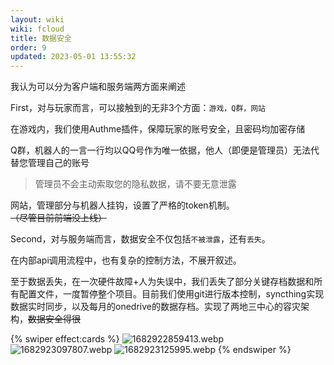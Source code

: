 ```yaml
---
layout: wiki
wiki: fcloud
title: 数据安全
order: 9
updated: 2023-05-01 13:55:32
---
```



我认为可以分为客户端和服务端两方面来阐述

First，对与玩家而言，可以接触到的无非3个方面：`游戏，Q群，网站`

在游戏内，我们使用Authme插件，保障玩家的账号安全，且密码均加密存储

Q群，机器人的一言一行均以QQ号作为唯一依据，他人（即便是管理员）无法代替您管理自己的账号

> 管理员不会主动索取您的隐私数据，请不要无意泄露

网站，管理部分与机器人挂钩，设置了严格的token机制。~~（尽管目前前端没上线）~~



Second，对与服务端而言，数据安全不仅包括`不被泄露`，还有`丢失`。

在内部api调用流程中，也有复杂的控制方法，不展开叙述。

至于数据丢失，在一次硬件故障+人为失误中，我们丢失了部分关键存档数据和所有配置文件，一度暂停整个项目。目前我们使用git进行版本控制，syncthing实现数据实时同步，以及每月的onedrive的数据存档。实现了两地三中心的容灾架构，~~数据安全得很~~

{% swiper effect:cards %}
![1682922859413.webp](https://onep.hzchu.top/mount/pic/2023/05/01/644f5d6c2dced.webp)
![1682923097807.webp](https://onep.hzchu.top/mount/pic/2023/05/01/644f5e59e700f.webp)
![1682923125995.webp](https://onep.hzchu.top/mount/pic/2023/05/01/644f5e75e80ec.webp)
{% endswiper %}
